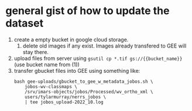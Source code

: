 # general gist of how to update the dataset
1. create a empty bucket in google cloud storage.
    1. delete old images if any exist. Images already transfered to GEE will stay there.
2. upload files from server using `gsutil cp *.tif gs://{{bucket_name}}` (use bucket name from (1))
3. transfer gbucket files into GEE using something like:
    ```
    bash gee-uploads/gbucket_to_gee_w_metadata_jobos.sh \
        jobos-wv-classmaps \
        /srv/imars-objects/jobos/Processed/wv_ortho_xml \
        users/tylarmurray/nerrs_jobos \
        | tee jobos_upload-2022_10.log
    ```
